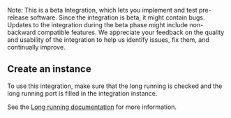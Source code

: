 Note: This is a beta Integration, which lets you implement and test pre-release software. Since the integration is beta, it might contain bugs. Updates to the integration during the beta phase might include non-backward compatible features. We appreciate your feedback on the quality and usability of the integration to help us identify issues, fix them, and continually improve.

## Create an instance
To use this integration, make sure that the long running is checked and the long running port is filled in the integration instance.

See the [Long running documentation](https://xsoar.pan.dev/docs/reference/articles/long-running-invoke) for more information.